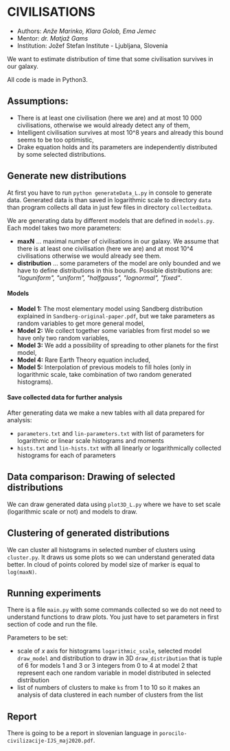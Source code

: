 # CIVILISATIONS

* Authors: *Anže Marinko, Klara Golob, Ema Jemec*
* Mentor: *dr. Matjaž Gams*
* Institution: Jožef Stefan Institute - Ljubljana, Slovenia

We want to estimate distribution of time that some civilisation
survives in our galaxy.

All code is made in Python3.

## Assumptions:
* There is at least one civilisation (here we are) and at most 10 000 civilisations, otherwise we would
 already detect any of them,
* Intelligent civilisation survives at most 10^8 years and already this bound seems to be too optimistic,
* Drake equation holds and its parameters are independently distributed by some selected distributions.

## Generate new distributions

At first you have to run `python generateData_L.py` in console to generate data.
Generated data is than saved in logarithmic scale to directory
`data` than program collects all data in just few files in directory `collectedData`.

We are generating data by different models that are
defined in `models.py`. Each model takes two more parameters:
* **maxN** ... maximal number of civilisations in our galaxy. We assume
that there is at least one civilisation (here we are) and at most 10^4
civilisations otherwise we would already see them.
* **distribution** ... some parameters of the model are only bounded
and we have to define distributions in this bounds. Possible distributions are:
_"loguniform", "uniform", "halfgauss", "lognormal", "fixed"_.

#### Models

* **Model 1:** The most elementary model using Sandberg distribution explained
in `Sandberg-original-paper.pdf`, but we take parameters as random variables to
get more general model,
* **Model 2:** We collect together some variables from first model so
we have only two random variables,
* **Model 3:** We add a possibility of spreading to other
planets for the first model,
* **Model 4:** Rare Earth Theory equation included,
* **Model 5:** Interpolation of previous models to fill holes
(only in logarithmic scale, take combination of two random generated histograms).

#### Save collected data for further analysis

After generating data we make a new tables with all data prepared
for analysis:
* `parameters.txt` and `lin-parameters.txt` with list of parameters
for logarithmic or linear scale histograms and moments
* `hists.txt` and `lin-hists.txt` with all linearly or logarithmically
collected histograms for each of parameters

## Data comparison: Drawing of selected distributions

We can draw generated data using `plot3D_L.py` where
we have to set scale (logarithmic scale or not) and models
to draw.

## Clustering of generated distributions

We can cluster all histograms in selected number of clusters
using `cluster.py`. It draws us some plots so we can understand
generated data better. In cloud of points colored by model
size of marker is equal to `log(maxN)`.

## Running experiments

There is a file `main.py` with some commands collected
so we do not need to understand functions to draw plots.
You just have to set parameters in first section of code
and run the file.

Parameters to be set:

* scale of *x* axis for histograms `logarithmic_scale`,
selected model `draw_model` and distribution to draw
in 3D `draw_distribution` that is tuple of 6 for models 1 and 3 or 3 integers
from 0 to 4 at model 2 that represent each one random variable
in model distributed in selected distribution
* list of numbers of clusters to make `ks` from 1 to 10 so it
makes an analysis of data clustered in each number of clusters
from the list

## Report

There is going to be a report in slovenian language in
`porocilo-civilizacije-IJS_maj2020.pdf`.
